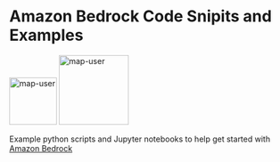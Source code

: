 # Amazon Bedrock Code Snipits and Examples

<img width="85" alt="map-user" src="https://img.shields.io/badge/views-527-green"> <img width="125" alt="map-user" src="https://img.shields.io/badge/unique visits-050-green">

Example python scripts and Jupyter notebooks to help get started with [Amazon Bedrock](https://aws.amazon.com/bedrock/)

